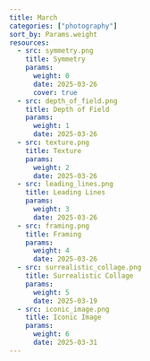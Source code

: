 ```yaml
---
title: March
categories: ["photography"]
sort_by: Params.weight
resources:
  - src: symmetry.png
    title: Symmetry
    params:
      weight: 0
      date: 2025-03-26
      cover: true
  - src: depth_of_field.png
    title: Depth of Field
    params:
      weight: 1
      date: 2025-03-26
  - src: texture.png
    title: Texture
    params:
      weight: 2
      date: 2025-03-26
  - src: leading_lines.png
    title: Leading Lines
    params:
      weight: 3
      date: 2025-03-26
  - src: framing.png
    title: Framing
    params:
      weight: 4
      date: 2025-03-26
  - src: surrealistic_collage.png
    title: Surrealistic Collage
    params:
      weight: 5
      date: 2025-03-19
  - src: iconic_image.png
    title: Iconic Image
    params:
      weight: 6
      date: 2025-03-31
---
```

